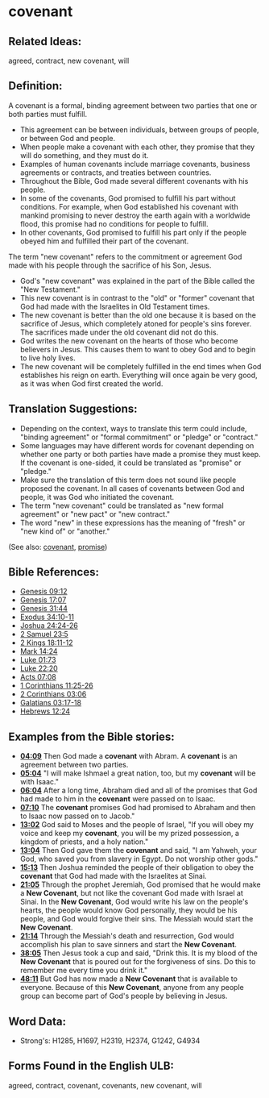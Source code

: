 # covenant

## Related Ideas:

agreed, contract, new covenant, will

## Definition:

A covenant is a formal, binding agreement between two parties that one or both parties must fulfill.

* This agreement can be between individuals, between groups of people, or between God and people.
* When people make a covenant with each other, they promise that they will do something, and they must do it.
* Examples of human covenants include marriage covenants, business agreements or contracts, and treaties between countries.
* Throughout the Bible, God made several different covenants with his people.
* In some of the covenants, God promised to fulfill his part without conditions. For example, when God established his covenant with mankind promising to never destroy the earth again with a worldwide flood, this promise had no conditions for people to fulfill.
* In other covenants, God promised to fulfill his part only if the people obeyed him and fulfilled their part of the covenant.

The term "new covenant" refers to the commitment or agreement God made with his people through the sacrifice of his Son, Jesus.

* God's "new covenant" was explained in the part of the Bible called the "New Testament."
* This new covenant is in contrast to the "old" or "former" covenant that God had made with the Israelites in Old Testament times.
* The new covenant is better than the old one because it is based on the sacrifice of Jesus, which completely atoned for people's sins forever. The sacrifices made under the old covenant did not do this.
* God writes the new covenant on the hearts of those who become believers in Jesus. This causes them to want to obey God and to begin to live holy lives.
* The new covenant will be completely fulfilled in the end times when God establishes his reign on earth. Everything will once again be very good, as it was when God first created the world.

## Translation Suggestions:

* Depending on the context, ways to translate this term could include, "binding agreement" or "formal commitment" or "pledge" or "contract."
* Some languages may have different words for covenant depending on whether one party or both parties have made a promise they must keep. If the covenant is one-sided, it could be translated as "promise" or "pledge."
* Make sure the translation of this term does not sound like people proposed the covenant. In all cases of covenants between God and people, it was God who initiated the covenant.
* The term "new covenant" could be translated as "new formal agreement" or "new pact" or "new contract."
* The word "new" in these expressions has the meaning of "fresh" or "new kind of" or "another."

(See also: [covenant](../kt/covenant.md), [promise](../kt/promise.md))

## Bible References:

* [Genesis 09:12](rc://en/tn/help/gen/09/12)
* [Genesis 17:07](rc://en/tn/help/gen/17/07)
* [Genesis 31:44](rc://en/tn/help/gen/31/44)
* [Exodus 34:10-11](rc://en/tn/help/exo/34/10)
* [Joshua 24:24-26](rc://en/tn/help/jos/24/24)
* [2 Samuel 23:5](rc://en/tn/help/2sa/23/05)
* [2 Kings 18:11-12](rc://en/tn/help/2ki/18/11)
* [Mark 14:24](rc://en/tn/help/mrk/14/24)
* [Luke 01:73](rc://en/tn/help/luk/01/73)
* [Luke 22:20](rc://en/tn/help/luk/22/20)
* [Acts 07:08](rc://en/tn/help/act/07/08)
* [1 Corinthians 11:25-26](rc://en/tn/help/1co/11/25)
* [2 Corinthians 03:06](rc://en/tn/help/2co/03/06)
* [Galatians 03:17-18](rc://en/tn/help/gal/03/17)
* [Hebrews 12:24](rc://en/tn/help/heb/12/24)

## Examples from the Bible stories:

* __[04:09](rc://en/tn/help/obs/04/09)__ Then God made a __covenant__ with Abram. A __covenant__ is an agreement between two parties.
* __[05:04](rc://en/tn/help/obs/05/04)__ "I will make Ishmael a great nation, too, but my __covenant__ will be with Isaac."
* __[06:04](rc://en/tn/help/obs/06/04)__ After a long time, Abraham died and all of the promises that God had made to him in the __covenant__ were passed on to Isaac.
* __[07:10](rc://en/tn/help/obs/07/10)__ The __covenant__ promises God had promised to Abraham and then to Isaac now passed on to Jacob."
* __[13:02](rc://en/tn/help/obs/13/02)__ God said to Moses and the people of Israel, "If you will obey my voice and keep my __covenant__, you will be my prized possession, a kingdom of priests, and a holy nation."
* __[13:04](rc://en/tn/help/obs/13/04)__ Then God gave them the __covenant__ and said, "I am Yahweh, your God, who saved you from slavery in Egypt. Do not worship other gods."
* __[15:13](rc://en/tn/help/obs/15/13)__ Then Joshua reminded the people of their obligation to obey the __covenant__ that God had made with the Israelites at Sinai.
* __[21:05](rc://en/tn/help/obs/21/05)__ Through the prophet Jeremiah, God promised that he would make a __New Covenant__, but not like the covenant God made with Israel at Sinai. In the __New Covenant__, God would write his law on the people's hearts, the people would know God personally, they would be his people, and God would forgive their sins. The Messiah would start the __New Covenant__.
* __[21:14](rc://en/tn/help/obs/21/14)__ Through the Messiah's death and resurrection, God would accomplish his plan to save sinners and start the __New Covenant__.
* __[38:05](rc://en/tn/help/obs/38/05)__ Then Jesus took a cup and said, "Drink this. It is my blood of the __New Covenant__ that is poured out for the forgiveness of sins. Do this to remember me every time you drink it."
* __[48:11](rc://en/tn/help/obs/48/11)__ But God has now made a __New Covenant__ that is available to everyone. Because of this __New Covenant__, anyone from any people group can become part of God's people by believing in Jesus.

## Word Data:

* Strong's: H1285, H1697, H2319, H2374, G1242, G4934

## Forms Found in the English ULB:

agreed, contract, covenant, covenants, new covenant, will

